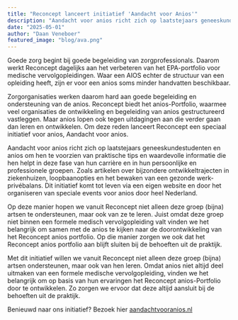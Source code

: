 ```yaml
---
title: "Reconcept lanceert initiatief 'Aandacht voor Anios'"
description: "Aandacht voor anios richt zich op laatstejaars geneeskundestudenten en anios om hen te voorzien van praktische tips en waardevolle informatie."
date: "2025-05-01"
author: "Daan Veneboer"
featured_image: "blog/ava.png"
---
```


Goede zorg begint bij goede begeleiding van zorgprofessionals. Daarom werkt Reconcept dagelijks aan het verbeteren van het EPA-portfolio voor medische vervolgopleidingen. Waar een AIOS echter de structuur van een opleiding heeft, zijn er voor een anios soms minder handvatten beschikbaar. 

Zorgorganisaties werken daarom hard aan goede begeleiding en ondersteuning van de anios. Reconcept biedt het anios-Portfolio, waarmee veel organisaties de ontwikkeling en begeleiding van anios gestructureerd vastleggen. Maar anios lopen ook tegen uitdagingen aan die verder gaan dan leren en ontwikkelen. Om deze reden lanceert Reconcept een speciaal initiatief voor anios, Aandacht voor anios.

Aandacht voor anios richt zich op laatstejaars geneeskundestudenten en anios om hen te voorzien van praktische tips en waardevolle informatie die hen helpt in deze fase van hun carrière en in hun persoonlijke en professionele groepen. Zoals artikelen over bijzondere ontwikkeltrajecten in ziekenhuizen, loopbaanopties en het bewaken van een gezonde werk-privébalans. Dit initiatief komt tot leven via een eigen website en door het organiseren van speciale events voor anios door heel Nederland.

Op deze manier hopen we vanuit Reconcept niet alleen deze groep (bijna) artsen te ondersteunen, maar ook van ze te leren. Juist omdat deze groep niet binnen een formele medisch vervolgopleiding valt vinden we het belangrijk om samen met de anios te kijken naar de doorontwikkeling van het Reconcept anios portfolio. Op die manier zorgen we ook dat het Reconcept anios portfolio aan blijft sluiten bij de behoeften uit de praktijk.

Met dit initiatief willen we vanuit Reconcept niet alleen deze groep (bijna) artsen ondersteunen, maar ook van hen leren. Omdat anios niet altijd deel uitmaken van een formele medische vervolgopleiding, vinden we het belangrijk om op basis van hun ervaringen het Reconcept anios-Portfolio door te ontwikkelen. Zo zorgen we ervoor dat deze altijd aansluit bij de behoeften uit de praktijk.

Benieuwd naar ons initiatief? Bezoek hier [aandachtvooranios.nl](https://aandachtvooranios.nl)
